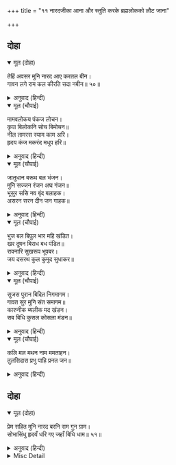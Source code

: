 +++
title = "११ नारदजीका आना और स्तुति करके ब्रह्मलोकको लौट जाना"

+++


## दोहा


<details open><summary>मूल (दोहा)</summary>

तेहिं अवसर मुनि नारद आए करतल बीन।  
गावन लगे राम कल कीरति सदा नबीन॥ ५०॥
</details>

<details><summary>अनुवाद (हिन्दी)</summary>

उसी अवसरपर नारद मुनि हाथमें वीणा लिये हुए आये। वे श्रीरामजीकी सुन्दर और नित्य नवीन रहनेवाली कीर्ति गाने लगे॥ ५०॥
</details>

<details open><summary>मूल (चौपाई)</summary>

मामवलोकय पंकज लोचन।  
कृपा बिलोकनि सोच बिमोचन॥  
नील तामरस स्याम काम अरि।  
हृदय कंज मकरंद मधुप हरि॥
</details>

<details><summary>अनुवाद (हिन्दी)</summary>

कृपापूर्वक देख लेनेमात्रसे शोकके छुड़ानेवाले हे कमलनयन! मेरी ओर देखिये (मुझपर भी कृपादृष्टि कीजिये)। हे हरि! आप नील कमलके समान श्यामवर्ण और कामदेवके शत्रु महादेवजीके हृदयकमलके मकरन्द (प्रेम-रस) के पान करनेवाले भ्रमर हैं॥ १॥
</details>

<details open><summary>मूल (चौपाई)</summary>

जातुधान बरूथ बल भंजन।  
मुनि सज्जन रंजन अघ गंजन॥  
भूसुर ससि नव बृंद बलाहक।  
असरन सरन दीन जन गाहक॥
</details>

<details><summary>अनुवाद (हिन्दी)</summary>

आप राक्षसोंकी सेनाके बलको तोड़नेवाले हैं। मुनियों और संतजनोंको आनन्द देनेवाले और पापोंके नाश करनेवाले हैं। ब्राह्मणरूपी खेतीके लिये आप नये मेघसमूह हैं और शरणहीनोंको शरण देनेवाले तथा दीन जनोंको अपने आश्रयमें ग्रहण करनेवाले हैं॥ २॥
</details>

<details open><summary>मूल (चौपाई)</summary>

भुज बल बिपुल भार महि खंडित।  
खर दूषन बिराध बध पंडित॥  
रावनारि सुखरूप भूपबर।  
जय दसरथ कुल कुमुद सुधाकर॥
</details>

<details><summary>अनुवाद (हिन्दी)</summary>

अपने बाहुबलसे पृथ्वीके बड़े भारी बोझको नष्ट करनेवाले, खर-दूषण और विराधके वध करनेमें कुशल, रावणके शत्रु, आनन्दस्वरूप, राजाओंमें श्रेष्ठ और दशरथके कुलरूपी कुमुदिनीके चन्द्रमा श्रीरामजी! आपकी जय हो॥ ३॥
</details>

<details open><summary>मूल (चौपाई)</summary>

सुजस पुरान बिदित निगमागम।  
गावत सुर मुनि संत समागम॥  
कारुनीक ब्यलीक मद खंडन।  
सब बिधि कुसल कोसला मंडन॥
</details>

<details><summary>अनुवाद (हिन्दी)</summary>

आपका सुन्दर यश पुराणों, वेदोंमें और तन्त्रादि शास्त्रोंमें प्रकट है। देवता, मुनि और संतोंके समुदाय उसे गाते हैं। आप करुणा करनेवाले और झूठे मदका नाश करनेवाले, सब प्रकारसे कुशल (निपुण) श्रीअयोध्याजीके भूषण ही हैं॥ ४॥
</details>

<details open><summary>मूल (चौपाई)</summary>

कलि मल मथन नाम ममताहन।  
तुलसिदास प्रभु पाहि प्रनत जन॥
</details>

<details><summary>अनुवाद (हिन्दी)</summary>

आपका नाम कलियुगके पापोंको मथ डालनेवाला और ममताको मारनेवाला है। हे तुलसीदासके प्रभु! शरणागतकी रक्षा कीजिये॥ ५॥
</details>

## दोहा


<details open><summary>मूल (दोहा)</summary>

प्रेम सहित मुनि नारद बरनि राम गुन ग्राम।  
सोभासिंधु हृदयँ धरि गए जहाँ बिधि धाम॥ ५१॥
</details>

<details><summary>अनुवाद (हिन्दी)</summary>

श्रीरामचन्द्रजीके गुणसमूहोंका प्रेमपूर्वक वर्णन करके मुनि नारदजी शोभाके समुद्र प्रभुको हृदयमें धरकर जहाँ ब्रह्मलोक है वहाँ चले गये॥ ५१॥
</details>

<details><summary>Misc Detail</summary>


</details>
